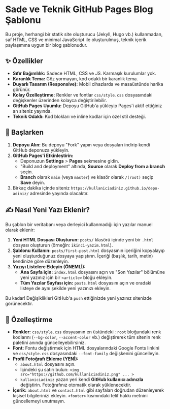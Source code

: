 # Sade ve Teknik GitHub Pages Blog Şablonu

Bu proje, herhangi bir statik site oluşturucu (Jekyll, Hugo vb.) kullanmadan, saf HTML, CSS ve minimal JavaScript ile oluşturulmuş, teknik içerik paylaşımına uygun bir blog şablonudur.

## ✨ Özellikler

- **Sıfır Bağımlılık:** Sadece HTML, CSS ve JS. Karmaşık kurulumlar yok.
- **Karanlık Tema:** Göz yormayan, kod odaklı bir karanlık tema.
- **Duyarlı Tasarım (Responsive):** Mobil cihazlarda ve masaüstünde harika görünür.
- **Kolay Özelleştirme:** Renkler ve fontlar `css/style.css` dosyasındaki değişkenler üzerinden kolayca değiştirilebilir.
- **GitHub Pages Uyumlu:** Depoyu GitHub'a yükleyip Pages'i aktif ettiğiniz an siteniz yayında.
- **Teknik Odaklı:** Kod blokları ve inline kodlar için özel stil desteği.

## 🚀 Başlarken

1.  **Depoyu Alın:** Bu depoyu "Fork" yapın veya dosyaları indirip kendi GitHub deponuza yükleyin.
2.  **GitHub Pages'i Etkinleştirin:**
    - Deponuzun **Settings** > **Pages** sekmesine gidin.
    - "Build and deployment" altında, **Source** olarak **Deploy from a branch** seçin.
    - **Branch** olarak `main` (veya `master`) ve klasör olarak `/(root)` seçip **Save** deyin.
3.  Birkaç dakika içinde siteniz `https://kullaniciadiniz.github.io/depo-adiniz/` adresinde yayında olacaktır.

## ✍️ Nasıl Yeni Yazı Eklenir?

Bu şablon bir veritabanı veya derleyici kullanmadığı için yazılar manuel olarak eklenir:

1.  **Yeni HTML Dosyası Oluşturun:** `posts/` klasörü içinde yeni bir `.html` dosyası oluşturun (örneğin: `ikinci-yazim.html`).
2.  **Şablonu Kullanın:** `posts/first-post.html` dosyasının içeriğini kopyalayıp yeni oluşturduğunuz dosyaya yapıştırın. İçeriği (başlık, tarih, metin) kendinize göre düzenleyin.
3.  **Yazıyı Listelere Ekleyin (ÖNEMLİ):**
    - **Ana Sayfa için:** `index.html` dosyasını açın ve "Son Yazılar" bölümüne yeni yazınız için bir `<article>` bloğu ekleyin.
    - **Tüm Yazılar Sayfası için:** `posts.html` dosyasını açın ve oradaki listeye de aynı şekilde yeni yazınızı ekleyin.

Bu kadar! Değişiklikleri GitHub'a `push` ettiğinizde yeni yazınız sitenizde görünecektir.

## 🎨 Özelleştirme

- **Renkler:** `css/style.css` dosyasının en üstündeki `:root` bloğundaki renk kodlarını (`--bg-color`, `--accent-color` vb.) değiştirerek tüm sitenin renk paletini anında güncelleyebilirsiniz.
- **Font:** Fontu değiştirmek için HTML dosyalarındaki Google Fonts linkini ve `css/style.css` dosyasındaki `--font-family` değişkenini güncelleyin.
- **Profil Fotoğrafı Ekleme (YENİ):**
    - `about.html` dosyasını açın.
    - İçindeki şu satırı bulun: `<img src="https://github.com/kullaniciadiniz.png" ... >`
    - `kullaniciadiniz` yazan yeri kendi **GitHub kullanıcı adınızla** değiştirin. Fotoğrafınız otomatik olarak yüklenecektir.
- **İçerik:** `about.html` ve `contact.html` gibi sayfaları doğrudan düzenleyerek kişisel bilgilerinizi ekleyin. `<footer>` kısmındaki telif hakkı metnini güncellemeyi unutmayın.
